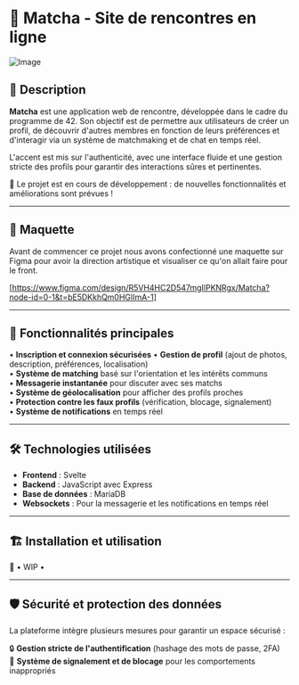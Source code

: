 # 🍃 Matcha - Site de rencontres en ligne  

![Image](https://github.com/user-attachments/assets/8a58cdcc-85b0-4f8e-9493-a51b7257ea47)

## 📖 Description  

**Matcha** est une application web de rencontre, développée dans le cadre du programme de 42. Son objectif est de permettre aux utilisateurs de créer un profil, de découvrir d'autres membres en fonction de leurs préférences et d'interagir via un système de matchmaking et de chat en temps réel.  

L'accent est mis sur l'authenticité, avec une interface fluide et une gestion stricte des profils pour garantir des interactions sûres et pertinentes.  

🚧 Le projet est en cours de développement : de nouvelles fonctionnalités et améliorations sont prévues !

---

## 📝 Maquette

Avant de commencer ce projet nous avons confectionné une maquette sur Figma pour avoir la direction artistique et visualiser ce qu'on allait faire pour le front.

[https://www.figma.com/design/R5VH4HC2D547mgIlPKNRgx/Matcha?node-id=0-1&t=bE5DKkhQm0HGIImA-1]

---

## 🚀 Fonctionnalités principales  

• **Inscription et connexion sécurisées**
• **Gestion de profil** (ajout de photos, description, préférences, localisation)  
• **Système de matching** basé sur l'orientation et les intérêts communs  
• **Messagerie instantanée** pour discuter avec ses matchs  
• **Système de géolocalisation** pour afficher des profils proches  
• **Protection contre les faux profils** (vérification, blocage, signalement)  
• **Système de notifications** en temps réel  

---

## 🛠️ Technologies utilisées  

- **Frontend** : Svelte  
- **Backend** : JavaScript avec Express
- **Base de données** : MariaDB
- **Websockets** : Pour la messagerie et les notifications en temps réel  

---

## 🏗️ Installation et utilisation  

🚧 • WIP •

---

## 🛡️ Sécurité et protection des données  

La plateforme intègre plusieurs mesures pour garantir un espace sécurisé :  

🔒 **Gestion stricte de l'authentification** (hashage des mots de passe, 2FA)  
🚫 **Système de signalement et de blocage** pour les comportements inappropriés
